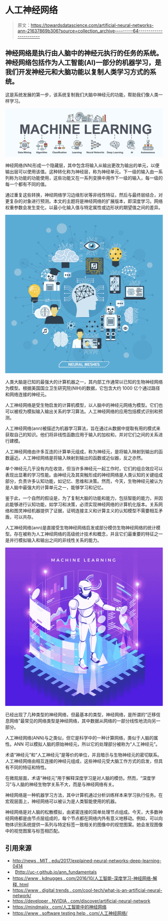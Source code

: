 # 人工神经网络

> 原文：<https://towardsdatascience.com/artificial-neural-networks-ann-21637869b306?source=collection_archive---------64----------------------->

## 神经网络是执行由人脑中的神经元执行的任务的系统。神经网络包括作为人工智能(AI)一部分的机器学习，是我们开发神经元和大脑功能以复制人类学习方式的系统。

这是系统发展的第一步，该系统复制我们大脑中神经元的功能，帮助我们像人类一样学习。

![](img/6c0ca75d8b6112677a2fc08f932deffd.png)

神经网络(NN)形成一个隐藏层，其中包含将输入从输出更改为输出的单元，以便输出层可以使用该值。这种转化称为神经层，称为神经单元。下一级的输入由一系列称为功能的功能使用，这些功能又在一系列变换中用作下一级的输入，每一级的每一个都有不同的值。

通过重复这些转换，神经网络学习边缘形状等非线性特征，然后与最终层结合，对更复杂的对象进行预测。本文的主题将是神经网络的扩展版本，即深度学习。网络权重参数会发生变化，以最小化输入值与特定属性或边形状的期望值之间的差异。

![](img/6c12ec410a6a7378e143036ddb747f79.png)

人类大脑是已知的最强大的计算机器之一，其内部工作通常以已知的生物神经网络为模型。根据美国国立卫生研究院(NIH)的数据，它包含大约 1000 亿个通过路径和网络连接的神经元。

人工神经网络是受生物启发的计算机模型，以人脑中的神经元网络为模型。它们也可以被视为模拟输入输出关系的学习算法。人工神经网络的应用包括模式识别和预测。

人工神经网络(ann)被描述为机器学习算法，旨在通过从数据中提取有用的模式来获取自己的知识。他们将非线性函数应用于输入的加权和，并对它们之间的关系进行建模。

人工神经网络由许多互连的计算单元组成，称为神经元，是将输入映射到输出的函数逼近。人工神经网络是将输入映射到输出的函数或近似器，反之亦然。

单个神经元几乎没有内在收敛，但当许多神经元一起工作时，它们的组合效应可以表现出显著的学习性能。由神经元及其突触形成的神经网络是人类认知的关键组成部分，负责许多认知功能，如记忆、思维和决策。然而，今天，生物神经元被认为是人脑中最强大的计算单元之一，能够学习和记忆。

鉴于此，一个自然的假设是，为了复制大脑的功能和能力，包括智能的能力，并因此能够进行认知功能，如学习和决策，必须实现神经网络的计算机化版本。关系网络和图灵神经机器提供了证据，证明连接主义和计算主义的认知模型不需要相互矛盾，可以共存。

人工神经网络(ann)是直接受生物神经网络启发或部分模仿生物神经网络的统计模型。存在被称为人工神经网络的高级统计技术和概念，并且它们最重要的特征之一是并行模拟输入和输出之间的非线性关系的能力。

![](img/2d1486ce3e8397308519816f27959f2d.png)

已经出现了几种类型的神经网络，但最基本的类型，神经网络，是所谓的“迁移信息网络”最常见的网络类型是神经网络，其中数据从网络的一部分线性地流向另一部分。

人工神经网络(ANN)与之类似，但它是科学中的一种计算网络，类似于人脑的属性。ANN 可以模拟人脑的原始神经元，所以它的处理部分被称为“人工神经元”。

术语“神经元”和“人工神经元”是等价的单位，并且暗示与生物神经元的密切联系。人工神经网络由相互连接的神经元组成，这些神经元受大脑工作方式的启发，但具有不同的特征和特性。

在微观层面，术语“神经元”用于解释深度学习是对人脑的模仿。然而，“深度学习”与人脑的神经生物学关系不大，而是与神经网络有关。

神经网络是一种机器学习方法，其中计算机通过分析训练样本来学习执行任务。在宏观层面上，神经网络可以被认为是人类智能使用的机器。

神经网络是对人脑的松散模拟，由紧密连接的简单处理节点组成。今天，大多数神经网络都是由节点层组成的，每个节点都在网络内外有意义地移动。例如，可以向物体识别系统提供一系列与特定标签一致相关的图像中的视觉图案。她会发现图像中的视觉图案与标签相匹配。

## **引用来源**

*   [http://news . MIT . edu/2017/explained-neural-networks-deep-learning-0414](http://news.mit.edu/2017/explained-neural-networks-deep-learning-0414)
*   【http://uc-r.github.io/ann_fundamentals 
*   [https://www . kdnugges . com/2016/10/人工智能-深度学习-神经网络-解释. html](https://www.kdnuggets.com/2016/10/artificial-intelligence-deep-learning-neural-networks-explained.html)
*   [https://www . digital trends . com/cool-tech/what-is-an-artificial-neural-network/](https://www.digitaltrends.com/cool-tech/what-is-an-artificial-neural-network/)
*   [https://developer . NVIDIA . com/discover/artificial-neural-network](https://developer.nvidia.com/discover/artificial-neural-network)
*   [https://mindmajix . com/人工智能中的神经网络](https://mindmajix.com/neural-network-in-artificial-intelligence)
*   [https://www . software testing help . com/人工神经网络/](https://www.softwaretestinghelp.com/artificial-neural-network/)